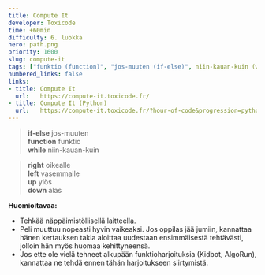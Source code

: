 ```yaml
---
title: Compute It
developer: Toxicode
time: +60min
difficulty: 6. luokka
hero: path.png
priority: 1600
slug: compute-it
tags: ["funktio (function)", "jos-muuten (if-else)", niin-kauan-kuin (while)]
numbered_links: false
links:
- title: Compute It
  url:   https://compute-it.toxicode.fr/
- title: Compute It (Python)
  url:   https://compute-it.toxicode.fr/?hour-of-code&progression=python
---
```


> **if-else** jos-muuten \
> **function** funktio \
> **while** niin-kauan-kuin

> **right** oikealle \
> **left** vasemmalle \
> **up** ylös \
> **down** alas

**Huomioitavaa:**
- Tehkää näppäimistöllisellä laitteella.
- Peli muuttuu nopeasti hyvin vaikeaksi. Jos oppilas jää jumiin, kannattaa hänen kertauksen takia aloittaa uudestaan ensimmäisestä tehtävästi, jolloin hän myös huomaa kehittyneensä.
- Jos ette ole vielä tehneet alkupään funktioharjoituksia (Kidbot, AlgoRun), kannattaa ne tehdä ennen tähän harjoitukseen siirtymistä.
